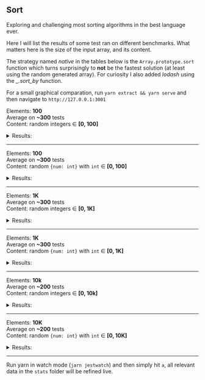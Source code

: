 ## Sort
Exploring and challenging most sorting algorithms in the best language ever.

Here I will list the results of some test ran on different benchmarks. What matters here is the size of the input array, and its content.

The strategy named _native_ in the tables below is the `Array.prototype.sort` function which turns surprisingly to **not** be the fastest solution (at least using the random generated array).
For curiosity I also added _lodash_ using the _\_.sort\_by_ function.  

For a small graphical comparation, run `yarn extract && yarn serve` and then navigate to `http://127.0.0.1:3001` 

Elements: **100**  
Average on **~300** tests  
Content: random integers ∈ **[0, 100]**  
<details>
    <summary>Results:</summary>  

counting: 0.06
_native_: 0.10
shell: 0.13
radix: 0.14
quick: 0.15
merge: 0.18
bucket: 0.21
insertion: 0.23
heap: 0.26
selection: 0.33
shaker: 0.42
gnome: 0.58
_lodash_: 0.67
bubble: 1.11

</details>

---
Elements: **100**  
Average on **~300** tests  
Content: random `{num: int}` with `int` ∈ **[0, 100]**  
<details>
    <summary>Results:</summary>  

counting: 0.08
quick: 0.13
_native_: 0.18
bucket: 0.18
merge: 0.19
insertion: 0.24
selection: 0.41
shaker: 0.51
_lodash_: 0.51
gnome: 0.75
bubble: 2.12 
</details>

---

Elements: **1K**  
Average on **~300** tests  
Content: random integers ∈ **[0, 1K]**  
<details>
    <summary>Results:</summary>  

counting: 0.24
quick: 1.17
radix: 1.21
_native_: 1.48
shell: 1.94
insertion: 2.48
selection: 2.83
heap: 2.87
merge: 3.46
gnome: 3.48
bucket: 3.76
shaker: 4.35
bubble: 5.87
_lodash_: 6.45

</details>

---
Elements: **1K**  
Average on **~300** tests  
Content: random `{num: int}` with `int` ∈ **[0, 1K]**  
<details>
    <summary>Results:</summary>  

counting: 0.33
_native_: 1.64
quick: 2.10
merge: 3.11
_lodash_: 4.67
bucket: 6.32
insertion: 6.47
selection: 8.10
shaker: 9.46
gnome: 10.51
bubble: 15.56
</details>

---

Elements: **10k**  
Average on **~200** tests  
Content: random integers ∈ **[0, 10k]**  
<details>
    <summary>Results:</summary>  

counting: 2.52
shell: 3.71
quick: 4.92
bucket: 7.57
merge: 9.96
_native_: 11.79
heap: 14.56
radix: 20.33
_lodash_: 24.48
insertion: 36.31
selection: 84.29
shaker: 105.61
gnome: 153.79
bubble: 318.72
</details>

---
Elements: **10K**  
Average on **~200** tests  
Content: random `{num: int}` with `int` ∈ **[0, 10K]**  
<details>
    <summary>Results:</summary>  
    
counting: 5.75
quick: 6.29
bucket: 9.85
_native_: 9.89
merge: 12.46
_lodash_: 16.69
insertion: 273.49
selection: 437.46
shaker: 440.12
gnome: 576.55
bubble: 1157.71
</details>

--- 
Run yarn in watch mode (`jarn jestwatch`) and then simply hit `a`, all relevant data in the `stats` folder will be refined live.